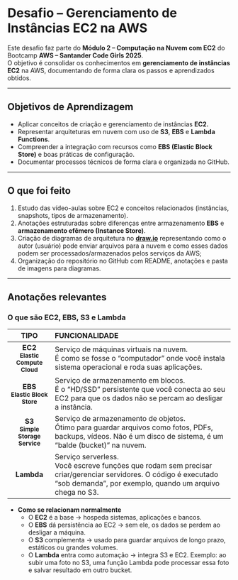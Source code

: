 # Desafio – Gerenciamento de Instâncias EC2 na AWS

Este desafio faz parte do **Módulo 2 – Computação na Nuvem com EC2** do Bootcamp **AWS – Santander Code Girls 2025**.  
O objetivo é consolidar os conhecimentos em **gerenciamento de instâncias EC2** na AWS, documentando de forma clara os passos e aprendizados obtidos.

---

## Objetivos de Aprendizagem
- Aplicar conceitos de criação e gerenciamento de instâncias **EC2.**
- Representar arquiteturas em nuvem com uso de **S3**, **EBS** e **Lambda Functions**.  
- Compreender a integração com recursos como **EBS (Elastic Block Store)** e boas práticas de configuração.  
- Documentar processos técnicos de forma clara e organizada no GitHub.   
  
   
---

## O que foi feito
1. Estudo das vídeo-aulas sobre EC2 e conceitos relacionados (instâncias, snapshots, tipos de armazenamento).  
2. Anotações estruturadas sobre diferenças entre armazenamento **EBS** e **armazenamento efêmero (Instance Store)**.  
3. Criação de diagramas de arquitetura no [**draw.io**](https://www.drawio.com/) representando como o autor (usuário) pode enviar arquivos para a nuvem e como esses dados podem ser processados/armazenados pelos serviços da AWS;
4. Organização do repositório no GitHub com README, anotações e pasta de imagens para diagramas.  
                                         
---

## Anotações relevantes
### **O que são** EC2, EBS, S3 e Lambda

|              TIPO               |                                                                               FUNCIONALIDADE                                                                                 |
| :------------------------------:  | :---------------------------------------------------------------------------------------------------------------------------------------------------------------------------- |
| **EC2 <br><sub>Elastic Compute Cloud</sub></br>** | Serviço de máquinas virtuais na nuvem. <br>É como se fosse o “computador” onde você instala sistema operacional e roda suas aplicações.</br>                                          |
| **EBS <br><sub>Elastic Block Store</sub></br>**   | Serviço de armazenamento em blocos. <br>É o “HD/SSD” persistente que você conecta ao seu EC2 para que os dados não se percam ao desligar a instância.</br>                        |
| **S3 <br><sub>Simple Storage Service</sub></br>** | Serviço de armazenamento de objetos. <br>Ótimo para guardar arquivos como fotos, PDFs, backups, vídeos. Não é um disco de sistema, é um “balde (bucket)” na nuvem.</br>               |
| **Lambda**                      | Serviço serverless. <br>Você escreve funções que rodam sem precisar criar/gerenciar servidores. O código é executado “sob demanda”, por exemplo, quando um arquivo chega no S3.</br>  |

                                         
- **Como se relacionam normalmente**
  -  O **EC2** é a base → hospeda sistemas, aplicações e bancos.
  -  O **EBS** dá persistência ao EC2 → sem ele, os dados se perdem ao desligar a máquina.
  - O **S3** complementa → usado para guardar arquivos de longo prazo, estáticos ou grandes volumes.
  - O **Lambda** entra como automação → integra S3 e EC2. Exemplo: ao subir uma foto no S3, uma função Lambda pode processar essa foto e salvar resultado em outro bucket.
